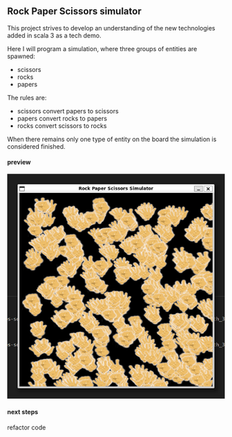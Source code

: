 ## Rock Paper Scissors simulator 

This project strives to develop an understanding of the new technologies added in scala 3 as a tech demo.

Here I will program a simulation, where three groups of entities are spawned:
 - scissors
 - rocks
 - papers

The rules are:
 - scissors convert papers to scissors
 - papers convert rocks to papers
 - rocks convert scissors to rocks

When there remains only one type of entity on the board the simulation is considered finished.

#### preview
![image](./preview.png)


#### next steps
refactor code